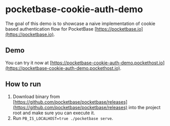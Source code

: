 # pocketbase-cookie-auth-demo

The goal of this demo is to showcase a naive implementation of cookie based authentication flow for PocketBase [https://pocketbase.io](https://pocketbase.io).

## Demo

You can try it now at [https://pocketbase-cookie-auth-demo.pockethost.io](https://pocketbase-cookie-auth-demo.pockethost.io).

## How to run

1. Download binary from [https://github.com/pocketbase/pocketbase/releases](https://github.com/pocketbase/pocketbase/releases) into the project root and make sure you can execute it.
2. Run `PB_IS_LOCALHOST=true ./pocketbase serve`.
